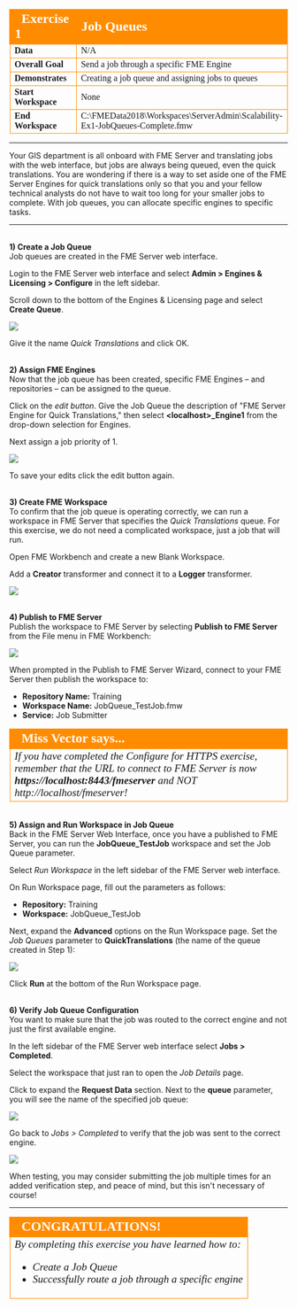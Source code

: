 <!--Exercise Section-->

<table style="border-spacing: 0px;border-collapse: collapse;font-family:serif">
<tr>
<td width=25% style="vertical-align:middle;background-color:darkorange;border: 2px solid darkorange">
<i class="fa fa-cogs fa-lg fa-pull-left fa-fw" style="color:white;padding-right: 12px;vertical-align:text-top"></i>
<span style="color:white;font-size:x-large;font-weight: bold">Exercise 1</span>
</td>
<td style="border: 2px solid darkorange;background-color:darkorange;color:white">
<span style="color:white;font-size:x-large;font-weight: bold">Job Queues</span>
</td>
</tr>

<tr>
<td style="border: 1px solid darkorange; font-weight: bold">Data</td>
<td style="border: 1px solid darkorange">N/A</td>
</tr>

<tr>
<td style="border: 1px solid darkorange; font-weight: bold">Overall Goal</td>
<td style="border: 1px solid darkorange">Send a job through a specific FME Engine</td>
</tr>

<tr>
<td style="border: 1px solid darkorange; font-weight: bold">Demonstrates</td>
<td style="border: 1px solid darkorange">Creating a job queue and assigning jobs to queues</td>
</tr>

<tr>
<td style="border: 1px solid darkorange; font-weight: bold">Start Workspace</td>
<td style="border: 1px solid darkorange">None</td>
</tr>

<tr>
<td style="border: 1px solid darkorange; font-weight: bold">End Workspace</td>
<td style="border: 1px solid darkorange">C:\FMEData2018\Workspaces\ServerAdmin\Scalability-Ex1-JobQueues-Complete.fmw</td>
</tr>

</table>

---

Your GIS department is all onboard with FME Server and translating jobs with the web interface, but jobs are always being queued, even the quick translations. You are wondering if there is a way to set aside one of the FME Server Engines for quick translations only so that you and your fellow technical analysts do not have to wait too long for your smaller jobs to complete. With job queues, you can allocate specific engines to specific tasks.

---

<br>**1) Create a Job Queue**
<br>Job queues are created in the FME Server web interface.

Login to the FME Server web interface and select **Admin &gt; Engines & Licensing &gt; Configure** in the left sidebar.

Scroll down to the bottom of the Engines & Licensing page and select **Create Queue**.

![](./Images/4.201.Ex1.Create_JobQueue.png)

Give it the name *Quick Translations* and click OK.


<br>**2) Assign FME Engines**
<br>Now that the job queue has been created, specific FME Engines – and repositories – can be assigned to the queue.

Click on the *edit button*. Give the Job Queue the description of "FME Server Engine for Quick Translations," then select **&#60;localhost&#62;_Engine1** from the drop-down selection for Engines.

Next assign a job priority of 1.

<!-- Need to update this image to show priority 1 not five -->
![](./Images/4.202.Ex1.JobQueue_SelectEngine.png)

To save your edits click the edit button again.


<br>**3) Create FME Workspace**
<br>To confirm that the job queue is operating correctly, we can run a workspace in FME Server that specifies the *Quick Translations* queue. For this exercise, we do not need a complicated workspace, just a job that will run.

Open FME Workbench and create a new Blank Workspace.

Add a **Creator** transformer and connect it to a **Logger** transformer.

![](./Images/4.203.Ex1.JobQueue_Workspace.png)


<br>**4) Publish to FME Server**
<br>Publish the workspace to FME Server by selecting **Publish to FME Server** from the File menu in FME Workbench:

![](./Images/4.204.Ex1.PublishToServer.png)

When prompted in the Publish to FME Server Wizard, connect to your FME Server then publish the workspace to:

- **Repository Name:** Training
- **Workspace Name:** JobQueue_TestJob.fmw
- **Service:** Job Submitter

<!--Miss Vector says...-->

<table style="border-spacing: 0px">
<tr>
<td style="vertical-align:middle;background-color:darkorange;border: 2px solid darkorange">
<i class="fa fa-quote-left fa-lg fa-pull-left fa-fw" style="color:white;padding-right: 12px;vertical-align:text-top"></i>
<span style="color:white;font-size:x-large;font-weight: bold;font-family:serif">Miss Vector says...</span>
</td>
</tr>

<tr>
<td style="border: 1px solid darkorange">
<span style="font-family:serif; font-style:italic; font-size:larger">
If you have completed the Configure for HTTPS exercise, remember that the URL to connect to FME Server is now </span><span style="font-family:serif; font-style:italic; font-weight:bold; font-size:larger">https://localhost:8443/fmeserver</span><span style="font-family:serif; font-style:italic; font-size:larger"> and NOT http://localhost/fmeserver!
</span>
</td>
</tr>
</table>

<br>**5) Assign and Run Workspace in Job Queue**
<br>Back in the FME Server Web Interface, once you have a published to FME Server, you can run the **JobQueue_TestJob** workspace and set the Job Queue parameter.

Select *Run Workspace* in the left sidebar of the FME Server web interface.

On Run Workspace page, fill out the parameters as follows:

- **Repository:** Training
- **Workspace:** JobQueue_TestJob

Next, expand the **Advanced** options on the Run Workspace page. Set the *Job Queues* parameter to **QuickTranslations** (the name of the queue created in Step 1):

![](./Images/4.205.Ex1.RunWorkspace_JobQueue.png)

Click **Run** at the bottom of the Run Workspace page.


<br>**6) Verify Job Queue Configuration**
<br>You want to make sure that the job was routed to the correct engine and not just the first available engine.

In the left sidebar of the FME Server web interface select **Jobs &gt; Completed**.

Select the workspace that just ran to open the *Job Details* page.

Click to expand the **Request Data** section. Next to the **queue** parameter, you will see the name of the specified job queue:

![](./Images/4.206.Ex1.VerifyJobQueue_Success.png)

Go back to *Jobs &gt; Completed* to verify that the job was sent to the correct engine.

![](./Images/4.207.Ex1.CompletedJobQueue.png)

When testing, you may consider submitting the job multiple times for an added verification step, and peace of mind, but this isn't necessary of course!

---

<!--Exercise Congratulations Section-->

<table style="border-spacing: 0px">
<tr>
<td style="vertical-align:middle;background-color:darkorange;border: 2px solid darkorange">
<i class="fa fa-thumbs-o-up fa-lg fa-pull-left fa-fw" style="color:white;padding-right: 12px;vertical-align:text-top"></i>
<span style="color:white;font-size:x-large;font-weight: bold;font-family:serif">CONGRATULATIONS!</span>
</td>
</tr>

<tr>
<td style="border: 1px solid darkorange">
<span style="font-family:serif; font-style:italic; font-size:larger">
By completing this exercise you have learned how to:
<br>
<ul><li>Create a Job Queue</li>
<li>Successfully route a job through a specific engine</li>
</ul>
</span>
</td>
</tr>
</table>
